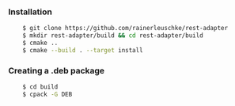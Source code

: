 ### Installation
```bash
    $ git clone https://github.com/rainerleuschke/rest-adapter
    $ mkdir rest-adapter/build && cd rest-adapter/build
    $ cmake ..
    $ cmake --build . --target install
```

### Creating a .deb package
```bash
    $ cd build
    $ cpack -G DEB
```

